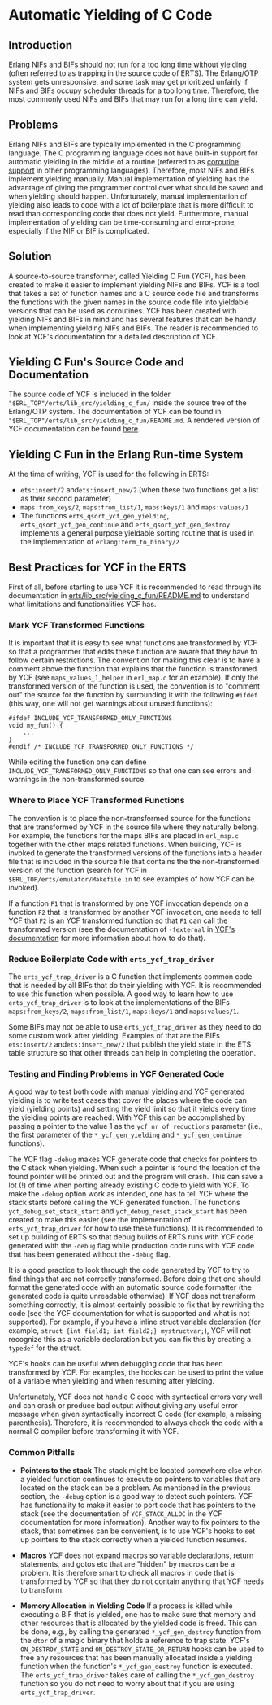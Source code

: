 Automatic Yielding of C Code
============================

Introduction
------------

Erlang [NIFs](http://erlang.org/doc/tutorial/nif.html) and
[BIFs](http://erlang.org/pipermail/erlang-questions/2009-October/046899.html)
should not run for a too long time without yielding (often referred to
as trapping in the source code of ERTS). The Erlang/OTP system gets
unresponsive, and some task may get prioritized unfairly if NIFs and
BIFs occupy scheduler threads for a too long time. Therefore, the most
commonly used NIFs and BIFs that may run for a long time can yield.

Problems
--------

Erlang NIFs and BIFs are typically implemented in the C programming
language. The C programming language does not have built-in support
for automatic yielding in the middle of a routine (referred to as
[coroutine support](https://en.wikipedia.org/wiki/Coroutine) in other
programming languages). Therefore, most NIFs and BIFs implement
yielding manually. Manual implementation of yielding has the advantage
of giving the programmer control over what should be saved and when
yielding should happen. Unfortunately, manual implementation of
yielding also leads to code with a lot of boilerplate that is more
difficult to read than corresponding code that does not
yield. Furthermore, manual implementation of yielding can be
time-consuming and error-prone, especially if the NIF or BIF is
complicated.

Solution
--------

A source-to-source transformer, called Yielding C Fun (YCF), has been
created to make it easier to implement yielding NIFs and BIFs. YCF is
a tool that takes a set of function names and a C source code file and
transforms the functions with the given names in the source code file
into yieldable versions that can be used as coroutines. YCF has been
created with yielding NIFs and BIFs in mind and has several features
that can be handy when implementing yielding NIFs and BIFs. The reader
is recommended to look at YCF's documentation for a detailed
description of YCF.

Yielding C Fun's Source Code and Documentation
----------------------------------------------

The source code of YCF is included in the folder
`"$ERL_TOP"/erts/lib_src/yielding_c_fun/` inside the source tree of
the Erlang/OTP system. The documentation of YCF can be found in
`"$ERL_TOP"/erts/lib_src/yielding_c_fun/README.md`. A rendered version
of YCF documentation can be found
[here](https://github.com/erlang/otp/erts/lib_src/yielding_c_fun/README.md).

Yielding C Fun in the Erlang Run-time System
-------------------------------------------

At the time of writing, YCF is used for the following in ERTS:

* `ets:insert/2` and`ets:insert_new/2` (when these two functions get a list as their second parameter)
* `maps:from_keys/2`, `maps:from_list/1`, `maps:keys/1` and `maps:values/1`
* The functions `erts_qsort_ycf_gen_yielding`,
  `erts_qsort_ycf_gen_continue` and `erts_qsort_ycf_gen_destroy`
  implements a general purpose yieldable sorting routine that is used
  in the implementation of `erlang:term_to_binary/2`

Best Practices for YCF in the ERTS
-------------------------------------------

First of all, before starting to use YCF it is recommended to read
through its documentation in
[erts/lib_src/yielding_c_fun/README.md](https://github.com/erlang/otp/erts/lib_src/yielding_c_fun/README.md)
to understand what limitations and functionalities YCF has.

### Mark YCF Transformed Functions

It is important that it is easy to see what functions are transformed
by YCF so that a programmer that edits these function are aware that
they have to follow certain restrictions. The convention for making
this clear is to have a comment above the function that explains that
the function is transformed by YCF (see `maps_values_1_helper` in
`erl_map.c` for an example). If only the transformed version of the
function is used, the convention is to "comment out" the source for the
function by surrounding it with the following `#ifdef` (this way, one
will not get warnings about unused functions):


```
#ifdef INCLUDE_YCF_TRANSFORMED_ONLY_FUNCTIONS
void my_fun() {
    ...
}
#endif /* INCLUDE_YCF_TRANSFORMED_ONLY_FUNCTIONS */
```

While editing the function one can define
`INCLUDE_YCF_TRANSFORMED_ONLY_FUNCTIONS` so that one can see errors
and warnings in the non-transformed source.


### Where to Place YCF Transformed Functions

The convention is to place the non-transformed source for the functions
that are transformed by YCF in the source file where they naturally
belong. For example, the functions for the maps BIFs are placed in
`erl_map.c` together with the other maps related functions. When
building, YCF is invoked to generate the transformed versions of the
functions into a header file that is included in the source file that
contains the the non-transformed version of the function (search for
YCF in `$ERL_TOP/erts/emulator/Makefile.in` to see examples of how YCF
can be invoked).

If a function `F1` that is transformed by one YCF invocation depends
on a function `F2` that is transformed by another YCF invocation, one
needs to tell YCF that `F2` is an YCF transformed function so that
`F1` can call the transformed version (see the documentation of
`-fexternal` in [YCF's documentation](https://github.com/erlang/otp/erts/lib_src/yielding_c_fun/README.md)
for more information about how to do that).


### Reduce Boilerplate Code with `erts_ycf_trap_driver`

The `erts_ycf_trap_driver` is a C function that implements common code
that is needed by all BIFs that do their yielding with YCF. It is
recommended to use this function when possible. A good way to learn
how to use `erts_ycf_trap_driver` is to look at the implementations of
the BIFs `maps:from_keys/2`, `maps:from_list/1`, `maps:keys/1` and
`maps:values/1`.

Some BIFs may not be able to use `erts_ycf_trap_driver` as they need
to do some custom work after yielding. Examples of that are the BIFs
`ets:insert/2` and`ets:insert_new/2` that publish the yield state in
the ETS table structure so that other threads can help in completing
the operation.


### Testing and Finding Problems in YCF Generated Code

A good way to test both code with manual yielding and YCF generated
yielding is to write test cases that cover the places where the code
can yield (yielding points) and setting the yield limit so that it
yields every time the yielding points are reached. With YCF this can
be accomplished by passing a pointer to the value 1 as the
`ycf_nr_of_reductions` parameter (i.e., the first parameter of the
`*_ycf_gen_yielding` and `*_ycf_gen_continue` functions).

The YCF flag `-debug` makes YCF generate code that checks for pointers
to the C stack when yielding. When such a pointer is found the
location of the found pointer will be printed out and the program will
crash. This can save a lot (!) of time when porting already existing C
code to yield with YCF. To make the `-debug` option work as intended,
one has to tell YCF where the stack starts before calling the YCF
generated function. The functions `ycf_debug_set_stack_start` and
`ycf_debug_reset_stack_start` has been created to make this easier
(see the implementation of `erts_ycf_trap_driver` for how to use these
functions). It is recommended to set up building of ERTS so that debug
builds of ERTS runs with YCF code generated with the `-debug` flag
while production code runs with YCF code that has been generated
without the `-debug` flag.

It is a good practice to look through the code generated by YCF to try
to find things that are not correctly transformed. Before doing that
one should format the generated code with an automatic source code
formatter (the generated code is quite unreadable otherwise). If YCF
does not transform something correctly, it is almost certainly possible
to fix that by rewriting the code (see the YCF documentation for what
is supported and what is not supported). For example, if you have a
inline struct variable declaration (for example,
`struct {int field1; int field2;} mystructvar;`), YCF will not recognize this
as a variable declaration but you can fix this by creating a `typedef`
for the struct.

YCF's hooks can be useful when debugging code that has been transformed
by YCF. For examples, the hooks can be used to print the value of a
variable when yielding and when resuming after yielding.

Unfortunately, YCF does not handle C code with syntactical errors very
well and can crash or produce bad output without giving any useful
error message when given syntactically incorrect C code (for example,
a missing parenthesis). Therefore, it is recommended to always check
the code with a normal C compiler before transforming it with YCF.

### Common Pitfalls

* **Pointers to the stack** The stack might be located somewhere else
  when a yielded function continues to execute so pointers to
  variables that are located on the stack can be a problem. As
  mentioned in the previous section, the `-debug` option is a good way
  to detect such pointers. YCF has functionality to make it easier to
  port code that has pointers to the stack (see the documentation of
  `YCF_STACK_ALLOC` in the YCF documentation for more
  information). Another way to fix pointers to the stack, that
  sometimes can be convenient, is to use YCF's hooks to set up
  pointers to the stack correctly when a yielded function resumes.

* **Macros** YCF does not expand macros so variable declarations,
  return statements, and gotos etc that are "hidden" by macros can be
  a problem. It is therefore smart to check all macros in code that is
  transformed by YCF so that they do not contain anything that YCF
  needs to transform.

* **Memory Allocation in Yielding Code** If a process is killed while
  executing a BIF that is yielded, one has to make sure that memory
  and other resources that is allocated by the yielded code is
  freed. This can be done, e.g., by calling the generated
  `*_ycf_gen_destroy` function from the `dtor` of a magic binary that
  holds a reference to trap state. YCF's `ON_DESTROY_STATE` and
  `ON_DESTROY_STATE_OR_RETURN` hooks can be used to free any resources
  that has been manually allocated inside a yielding function when the
  function's `*_ycf_gen_destroy` function is executed. The
  `erts_ycf_trap_driver` takes care of calling the `*_ycf_gen_destroy`
  function so you do not need to worry about that if you are using
  `erts_ycf_trap_driver`.
